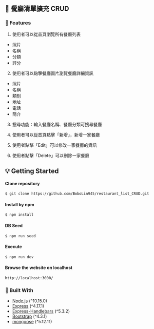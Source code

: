 <!-- ABOUT THE PROJECT 2-3 A6: 餐廳清單擴充 CRUD 功能 -->
## :bento: 餐廳清單擴充 CRUD 

### :monocle_face: Features

1. 使用者可以從首頁瀏覽所有餐廳列表
  * 照片
  * 名稱
  * 分類
  * 評分
  
2. 使用者可以點擊餐廳圖片瀏覽餐廳詳細資訊
  * 照片
  * 名稱
  * 類別
  * 地址
  * 電話
  * 簡介
  
3. 搜尋功能：輸入餐廳名稱、餐廳分類可搜尋餐廳

4. 使用者可以從首頁點擊「新增」，新增一家餐廳

5. 使用者點擊「Edit」可以修改一家餐廳的資訊

6. 使用者點擊「Delete」可以刪除一家餐廳


<!-- GETTING STARTED -->
## :bulb: Getting Started

#### Clone repository
```
$ git clone https://github.com/BoboLin945/restaurant_list_CRUD.git
```
#### Install by npm
```
$ npm install
```
#### DB Seed
```
$ npm run seed
```
#### Execute
```
$ npm run dev
```
#### Browse the website on localhost
```
http://localhost:3000/
```


### 🔧  Built With

* [Node.js](https://nodejs.org/en/) (^10.15.0)
* [Express](https://expressjs.com/)   (^4.17.1)
* [Express-Handlebars](https://www.npmjs.com/package/express-handlebars) (^5.3.2)
* [Bootstrap](https://getbootstrap.com) (^4.3.1)
* [mongoose](https://mongoosejs.com/) (^5.12.11)
